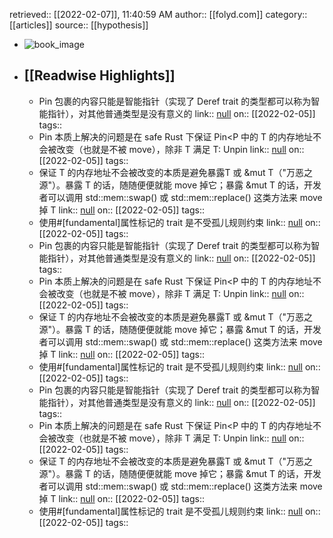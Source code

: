 retrieved:: [[2022-02-07]], 11:40:59 AM
              author:: [[folyd.com]]
              category:: [[articles]]
              source:: [[hypothesis]]

- ![book_image](https://readwise-assets.s3.amazonaws.com/static/images/article1.be68295a7e40.png)
- ## [[Readwise Highlights]]
	- Pin 包裹的内容只能是智能指针（实现了 Deref trait 的类型都可以称为智能指针），对其他普通类型是没有意义的
	                link:: [null](null)
	                on:: [[2022-02-05]]
	                tags::
	- Pin 本质上解决的问题是在 safe Rust 下保证 Pin<P<T> 中的 T 的内存地址不会被改变（也就是不被 move），除非 T 满足 T: Unpin
	                link:: [null](null)
	                on:: [[2022-02-05]]
	                tags::
	- 保证 T 的内存地址不会被改变的本质是避免暴露T 或 &mut T（"万恶之源"）。暴露 T 的话，随随便便就能 move 掉它；暴露 &mut T 的话，开发者可以调用 std::mem::swap() 或 std::mem::replace() 这类方法来 move 掉 T
	                link:: [null](null)
	                on:: [[2022-02-05]]
	                tags::
	- 使用#[fundamental]属性标记的 trait 是不受孤儿规则约束
	                link:: [null](null)
	                on:: [[2022-02-05]]
	                tags::
	- Pin 包裹的内容只能是智能指针（实现了 Deref trait 的类型都可以称为智能指针），对其他普通类型是没有意义的
	                link:: [null](null)
	                on:: [[2022-02-05]]
	                tags::
	- Pin 本质上解决的问题是在 safe Rust 下保证 Pin<P<T> 中的 T 的内存地址不会被改变（也就是不被 move），除非 T 满足 T: Unpin
	                link:: [null](null)
	                on:: [[2022-02-05]]
	                tags::
	- 保证 T 的内存地址不会被改变的本质是避免暴露T 或 &mut T（"万恶之源"）。暴露 T 的话，随随便便就能 move 掉它；暴露 &mut T 的话，开发者可以调用 std::mem::swap() 或 std::mem::replace() 这类方法来 move 掉 T
	                link:: [null](null)
	                on:: [[2022-02-05]]
	                tags::
	- 使用#[fundamental]属性标记的 trait 是不受孤儿规则约束
	                link:: [null](null)
	                on:: [[2022-02-05]]
	                tags::
	- Pin 包裹的内容只能是智能指针（实现了 Deref trait 的类型都可以称为智能指针），对其他普通类型是没有意义的
	                link:: [null](null)
	                on:: [[2022-02-05]]
	                tags::
	- Pin 本质上解决的问题是在 safe Rust 下保证 Pin<P<T> 中的 T 的内存地址不会被改变（也就是不被 move），除非 T 满足 T: Unpin
	                link:: [null](null)
	                on:: [[2022-02-05]]
	                tags::
	- 保证 T 的内存地址不会被改变的本质是避免暴露T 或 &mut T（"万恶之源"）。暴露 T 的话，随随便便就能 move 掉它；暴露 &mut T 的话，开发者可以调用 std::mem::swap() 或 std::mem::replace() 这类方法来 move 掉 T
	                link:: [null](null)
	                on:: [[2022-02-05]]
	                tags::
	- 使用#[fundamental]属性标记的 trait 是不受孤儿规则约束
	                link:: [null](null)
	                on:: [[2022-02-05]]
	                tags::